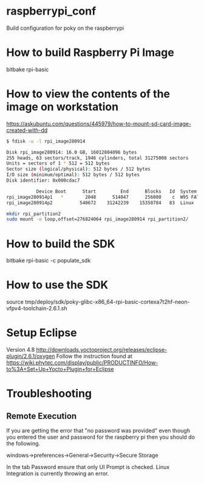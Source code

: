 # raspberrypi_conf
Build configuration for poky on the raspberrypi

# How to build Raspberry Pi Image
bitbake rpi-basic

# How to view the contents of the image on workstation
https://askubuntu.com/questions/445979/how-to-mount-sd-card-image-created-with-dd

```bash
$ fdisk -u -l rpi_image280914 

Disk rpi_image280914: 16.0 GB, 16012804096 bytes
255 heads, 63 sectors/track, 1946 cylinders, total 31275008 sectors
Units = sectors of 1 * 512 = 512 bytes
Sector size (logical/physical): 512 bytes / 512 bytes
I/O size (minimum/optimal): 512 bytes / 512 bytes
Disk identifier: 0x000cdac7

           Device Boot      Start         End      Blocks   Id  System
rpi_image280914p1   *        2048      514047      256000    c  W95 FAT32 (LBA)
rpi_image280914p2          540672    31242239    15350784   83  Linux

```


```bash
mkdir rpi_partition2
sudo mount -o loop,offset=276824064 rpi_image280914 rpi_partition2/
```

# How to build the SDK

bitbake rpi-basic -c populate_sdk

# How to use the SDK
source tmp/deploy/sdk/poky-glibc-x86_64-rpi-basic-cortexa7t2hf-neon-vfpv4-toolchain-2.6.1.sh

# Setup Eclipse
Version 4.8
http://downloads.yoctoproject.org/releases/eclipse-plugin/2.6.1/oxygen
Follow the instruction found at https://wiki.phytec.com/display/public/PRODUCTINFO/How-to%3A+Set+Up+Yocto+Plugin+for+Eclipse

# Troubleshooting

## Remote Execution
If you are getting the error that "no password was provided" even though you entered the user and password for the raspberry pi then you should do the following.

windows->preferences->General->Security->Secure Storage

In the tab Password ensure that only UI Prompt is checked. Linux Integration is currently throwing an error.
